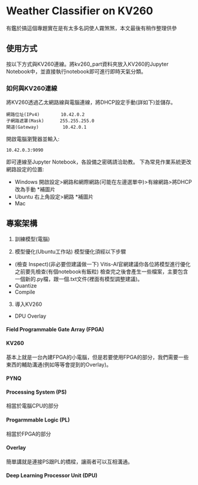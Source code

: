 # Weather Classifier on KV260
有鑑於搞這個專題實在是有太多名詞使人霧煞煞，本文最後有稍作整理供參


## 使用方式
按以下方式與KV260連線。將kv260_part資料夾放入KV260的Jupyter Notebook中，並直接執行notebook即可進行即時天氣分類。

### 如何與KV260連線
將KV260透過乙太網路線與電腦連線，將DHCP設定手動(詳如下)並儲存。
```
網路位址(IPv4)        10.42.0.2
子網路遮罩(Mask)      255.255.255.0
閘道(Gateway)         10.42.0.1
```
開啟電腦瀏覽器並輸入: 
```
10.42.0.3:9090
```
即可連線至Jupyter Notebook，各設備之密碼請洽助教。
下為常見作業系統更改網路設定的位置:
* Windows
開啟設定>網路和網際網路(可能在左邊選單中)>有線網路>將DHCP改為手動
*補圖片
* Ubuntu
右上角設定>網路
*補圖片
* Mac

## 專案架構
1. 訓練模型(電腦)

2. 模型優化(Ubuntu工作站)
模型優化須經以下步驟
  * (檢查 Inspect)(非必要但建議做一下)
    Vitis-AI官網建議你各位將模型進行優化之前要先檢查(有個notebook有飯粒)
    檢查完之後會產生一些檔案，主要包含一個新的.py檔，跟一個.txt文件(裡面有模型調整建議)。
  * Quantize
  * Compile
3. 導入KV260
  * DPU Overlay
  
  
  #### Field Programmable Gate Array (FPGA)
  
  #### KV260
  基本上就是一台內建FPGA的小電腦，但是若要使用FPGA的部分，我們需要一些東西的輔助溝通(例如等等會提到的Overlay)。
  #### PYNQ
  
  #### Processing System (PS)
  相當於電腦CPU的部分
  #### Progarmmable Logic (PL)
  相當於FPGA的部分
  #### Overlay
  簡單講就是連接PS跟PL的橋樑，讓兩者可以互相溝通。
  #### Deep Learning Processor Unit (DPU)
  
